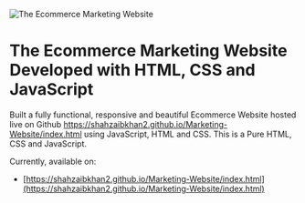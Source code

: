 ![The Ecommerce Marketing Website]()
# The Ecommerce Marketing Website Developed with HTML, CSS and JavaScript

Built a fully functional, responsive and beautiful Ecommerce Website hosted live on Github 
https://shahzaibkhan2.github.io/Marketing-Website/index.html using JavaScript, HTML and CSS. This is a Pure HTML, CSS and JavaScript.

Currently, available on:

- [https://shahzaibkhan2.github.io/Marketing-Website/index.html](https://shahzaibkhan2.github.io/Marketing-Website/index.html)
